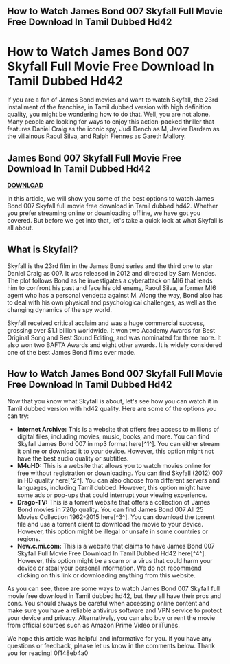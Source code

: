 ## How to Watch James Bond 007 Skyfall Full Movie Free Download In Tamil Dubbed Hd42

  
# How to Watch James Bond 007 Skyfall Full Movie Free Download In Tamil Dubbed Hd42
  
If you are a fan of James Bond movies and want to watch Skyfall, the 23rd installment of the franchise, in Tamil dubbed version with high definition quality, you might be wondering how to do that. Well, you are not alone. Many people are looking for ways to enjoy this action-packed thriller that features Daniel Craig as the iconic spy, Judi Dench as M, Javier Bardem as the villainous Raoul Silva, and Ralph Fiennes as Gareth Mallory.
 
## James Bond 007 Skyfall Full Movie Free Download In Tamil Dubbed Hd42


[**DOWNLOAD**](https://www.google.com/url?q=https%3A%2F%2Furlca.com%2F2tK2FK&sa=D&sntz=1&usg=AOvVaw3M7DQXviYPvCH0bf_x7ClD)

  
In this article, we will show you some of the best options to watch James Bond 007 Skyfall full movie free download in Tamil dubbed hd42. Whether you prefer streaming online or downloading offline, we have got you covered. But before we get into that, let's take a quick look at what Skyfall is all about.
  
## What is Skyfall?
  
Skyfall is the 23rd film in the James Bond series and the third one to star Daniel Craig as 007. It was released in 2012 and directed by Sam Mendes. The plot follows Bond as he investigates a cyberattack on MI6 that leads him to confront his past and face his old enemy, Raoul Silva, a former MI6 agent who has a personal vendetta against M. Along the way, Bond also has to deal with his own physical and psychological challenges, as well as the changing dynamics of the spy world.
  
Skyfall received critical acclaim and was a huge commercial success, grossing over $1.1 billion worldwide. It won two Academy Awards for Best Original Song and Best Sound Editing, and was nominated for three more. It also won two BAFTA Awards and eight other awards. It is widely considered one of the best James Bond films ever made.
  
## How to Watch James Bond 007 Skyfall Full Movie Free Download In Tamil Dubbed Hd42
  
Now that you know what Skyfall is about, let's see how you can watch it in Tamil dubbed version with hd42 quality. Here are some of the options you can try:
  
- **Internet Archive:** This is a website that offers free access to millions of digital files, including movies, music, books, and more. You can find Skyfall James Bond 007 in mp3 format here[^1^]. You can either stream it online or download it to your device. However, this option might not have the best audio quality or subtitles.
- **M4uHD:** This is a website that allows you to watch movies online for free without registration or downloading. You can find Skyfall (2012) 007 in HD quality here[^2^]. You can also choose from different servers and languages, including Tamil dubbed. However, this option might have some ads or pop-ups that could interrupt your viewing experience.
- **Drago-TV:** This is a torrent website that offers a collection of James Bond movies in 720p quality. You can find James Bond 007 All 25 Movies Collection 1962-2015 here[^3^]. You can download the torrent file and use a torrent client to download the movie to your device. However, this option might be illegal or unsafe in some countries or regions.
- **New.c.mi.com:** This is a website that claims to have James Bond 007 Skyfall Full Movie Free Download In Tamil Dubbed Hd42 here[^4^]. However, this option might be a scam or a virus that could harm your device or steal your personal information. We do not recommend clicking on this link or downloading anything from this website.

As you can see, there are some ways to watch James Bond 007 Skyfall full movie free download in Tamil dubbed hd42, but they all have their pros and cons. You should always be careful when accessing online content and make sure you have a reliable antivirus software and VPN service to protect your device and privacy. Alternatively, you can also buy or rent the movie from official sources such as Amazon Prime Video or iTunes.
  
We hope this article was helpful and informative for you. If you have any questions or feedback, please let us know in the comments below. Thank you for reading!
 0f148eb4a0
